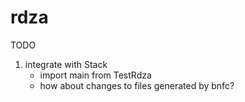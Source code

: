 # rdza

TODO

1. integrate with Stack
    - import main from TestRdza
    - how about changes to files generated by bnfc?